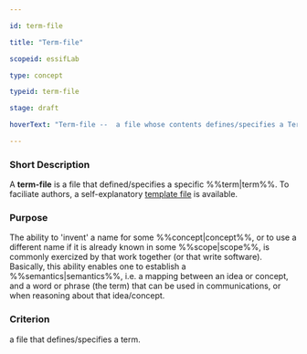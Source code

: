 ```yaml
---

id: term-file

title: "Term-file"

scopeid: essifLab

type: concept

typeid: term-file

stage: draft

hoverText: "Term-file --  a file whose contents defines/specifies a Term."

---
```




### Short Description

A **term-file** is a file that defined/specifies a specific %%term|term%%. To faciliate authors, a self-explanatory [template file](/terminology-engine-v1-templates/term-file.md) is available.



### Purpose

The ability to 'invent' a name for some %%concept|concept%%, or to use a different name if it is already known in some %%scope|scope%%, is commonly exercized by that work together (or that write software). Basically, this ability enables one to establish a %%semantics|semantics%%, i.e. a mapping between an idea or concept, and a word or phrase (the term) that can be used in communications, or when reasoning about that idea/concept.



### Criterion

a file that defines/specifies a term.
